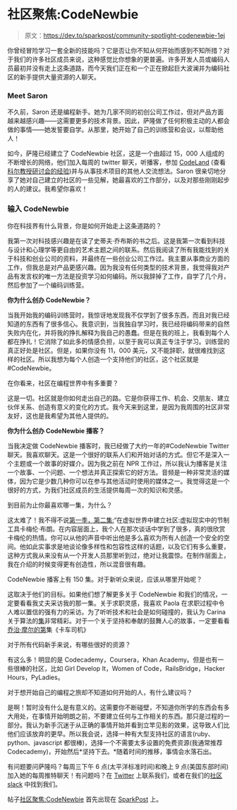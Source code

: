 # 社区聚焦:CodeNewbie

> 原文：<https://dev.to/sparkpost/community-spotlight-codenewbie-1ej>

你曾经冒险学习一套全新的技能吗？它是否让你不知从何开始而感到不知所措？对于我们的许多社区成员来说，这种感觉比你想象的更普遍。许多开发人员或编码人员最初并没有走上这条道路，而今天我们正在和一个正在掀起巨大波澜并为编码社区的新手提供大量资源的人聊天。

### Meet Saron

不久前，Saron 还是编程新手。她为几家不同的初创公司工作过，但对产品方面越来越感兴趣——这需要更多的技术背景。因此，萨隆做了任何积极主动的人都会做的事情——她发誓要自学。从那里，她开始了自己的训练营和会议，以帮助他人！

如今，萨隆已经建立了 CodeNewbie 社区，这是一个由超过 15，000 人组成的不断增长的网络，他们加入每周的 twitter 聊天，听播客，参加 [CodeLand](http://codelandconf.com/) (查看[科尔教授研讨会的经验](https://www.sparkpost.com/blog/running-technical-workshop/))并与从事技术项目的其他人交流想法。Saron 很亲切地分享了她对自己建立的社区的一些见解，她最喜欢的工作部分，以及对那些刚刚起步的人的建议。我希望你喜欢！

### 输入 CodeNewbie

你在科技界有什么背景，你是如何开始走上这条道路的？

我第一次对科技感兴趣是在读了史蒂夫·乔布斯的书之后。这是我第一次看到科技与设计和心理学等更自由的艺术主题之间的联系。然后我阅读了所有我能找到的关于科技和创业公司的资料，并最终在一些创业公司工作过。我主要从事商业方面的工作，但我总是对产品更感兴趣。因为我没有任何类型的技术背景，我觉得我对产品有发言权的唯一方法是投资学习如何编码。所以我辞掉了工作，自学了几个月，然后参加了一个编码训练营。

**你为什么创办 CodeNewbie？**

当我开始我的编码训练营时，我惊讶地发现我不仅学到了很多东西，而且对我已经知道的东西有了很多信心。我意识到，当我独自学习时，我已经将编码带来的自然失败内在化，并将我的挣扎解释为我自己的愚蠢。但是在我的班上，我看到每个人都在挣扎！它消除了如此多的情感负担，以至于我可以真正专注于学习。训练营的真正好处是社区。但是，如果你没有 11，000 美元，又不能辞职，就很难找到这样的社区。所以我想为每个人创造一个支持他们的社区，这个社区就是#CodeNewbie。

在你看来，社区在编程世界中有多重要？

这是一切。社区就是你如何走出自己的路。它是你获得工作、机会、交朋友、建立伙伴关系、创造有意义的变化的方式。我今天来到这里，是因为我周围的社区非常友好，这也是我希望为其他人提供的。

**你为什么创办 CodeNewbie 播客？**

当我决定做 CodeNewbie 播客时，我已经做了大约一年的#CodeNewbie Twitter 聊天。我喜欢聊天。这是一个很好的联系人们和开始对话的方式。但它不是深入一个主题或一个故事的好媒介。因为我之前在 NPR 工作过，所以我认为播客是关注一个故事、一个问题、一个想法并真正探索它的好方法。音频是一种非常灵活的媒体，因为它是少数几种你可以在参与其他活动时使用的媒体之一。我觉得这是一个很好的方式，为我们社区成员的生活提供每周一次的知识和灵感。

到目前为止你最喜欢哪一集，为什么？

这太难了！我不得不说[第一季，第二集:](https://www.codenewbie.org/podcast/building-community-in-a-virtual-world-moderation-tools-in-vr)“在虚拟世界中建立社区:虚拟现实中的节制工具卡梅伦·布朗。在内容层面上，我个人在那次谈话中学到了很多，真的很欣赏卡梅伦的热情。你可以从他的声音中听出他是多么喜欢为所有人创造一个安全的空间。他如此实事求是地谈论像多样性和包容性这样的话题，以及它们有多么重要，这种方式我从来没有从一个开发人员那里听到过，绝对让我震惊。在制作层面上，我在介绍的时候变得更有创造性，所以混音很有趣。

CodeNewbie 播客上有 150 集。对于新听众来说，应该从哪里开始呢？

这取决于他们的目标。如果他们想了解更多关于 CodeNewbie 和我们的情况，一定要看看我丈夫采访我的那一集。关于求职灵感，我喜欢 Paola 在求职过程中令人难以置信的强有力的采访。为了听听技术和社会是如何碰撞的，我认为 Carina 关于算法的[集](https://www.codenewbie.org/podcast/algorithms)非常精彩。对于一个关于坚持和奉献的鼓舞人心的故事，一定要看看[乔治·摩尔的第](https://www.codenewbie.org/podcast/truck-driver)集《卡车司机》

对于所有代码新手来说，有哪些很好的资源？

有这么多！明显的是 Codecademy，Coursera，Khan Academy。但是也有一些很棒的社区，比如 Girl Develop It，Women of Code，RailsBridge，Hacker Hours，PyLadies。

对于想开始自己的编程之旅却不知道如何开始的人，有什么建议吗？

是啊！暂时没有什么是有意义的。这需要你不断碰壁，不知道你所学的东西会有多大用处，在事情开始明朗之前，不要建立任何与工作相关的东西。那只是过程的一部分。我认为新手沉迷于从正确的事情开始并看到立竿见影的效果，这导致人们比他们应该放弃的更早。所以我会说，选择一种有大型支持社区的语言(ruby、python、javascript 都很棒)，选择一个不需要太多设置的免费资源(我通常推荐 Codecademy)，开始然后*坚持下去。*随着时间的推移，事情会水落石出。

有问题要问萨隆吗？每周三下午 6 点(太平洋标准时间)和晚上 9 点(美国东部时间)加入她的每周推特聊天！有问题吗？在 [Twitter](http://twitter.com/sparkpost) 上联系我们，或者在我们的[社区 slack](http://slack.sparkpost.com) 中找到我们。

帖子[社区聚焦:CodeNewbie](https://www.sparkpost.com/blog/community-spotlight-codenewbie/) 首先出现在 [SparkPost](https://www.sparkpost.com) 上。